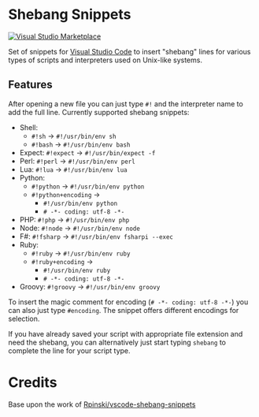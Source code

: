 # Shebang Snippets

[![Visual Studio Marketplace](https://img.shields.io/vscode-marketplace/v/mko-x.shebang-snippets.svg)](https://marketplace.visualstudio.com/items?itemName=mko-x.shebang-snippets)

Set of snippets for [Visual Studio Code](https://code.visualstudio.com/) to insert "shebang" lines for various types of scripts and interpreters used on Unix-like systems.

## Features

After opening a new file you can just type `#!` and the interpreter name to add the full line. Currently supported shebang snippets:

- Shell:
  - `#!sh` -> `#!/usr/bin/env sh`
  - `#!bash` -> `#!/usr/bin/env bash`
- Expect: `#!expect` -> `#!/usr/bin/expect -f`
- Perl: `#!perl` -> `#!/usr/bin/env perl`
- Lua: `#!lua` -> `#!/usr/bin/env lua`
- Python:
  - `#!python` -> `#!/usr/bin/env python`
  - `#!python+encoding` ->
    - `#!/usr/bin/env python`
    - `# -*- coding: utf-8 -*-`
- PHP: `#!php` -> `#!/usr/bin/env php`
- Node: `#!node` -> `#!/usr/bin/env node`
- F#: `#!fsharp` -> `#!/usr/bin/env fsharpi --exec`
- Ruby:
  - `#!ruby` -> `#!/usr/bin/env ruby`
  - `#!ruby+encoding` ->
    - `#!/usr/bin/env ruby`
    - `# -*- coding: utf-8 -*-`
- Groovy: `#!groovy` -> `#!/usr/bin/env groovy`

<!---
![Shebang Snippets in action](https://raw.githubusercontent.com/Rpinski/vscode-shebang-snippets/master/images/snippet.gif)
--->

To insert the magic comment for encoding (`# -*- coding: utf-8 -*-`) you can also just type `#encoding`. The snippet offers different encodings for selection.

If you have already saved your script with appropriate file extension and need the shebang, you can alternatively just start typing `shebang` to complete the line for your script type.

# Credits
Base upon the work of [Rpinski/vscode-shebang-snippets](https://github.com/Rpinski/vscode-shebang-snippets)
